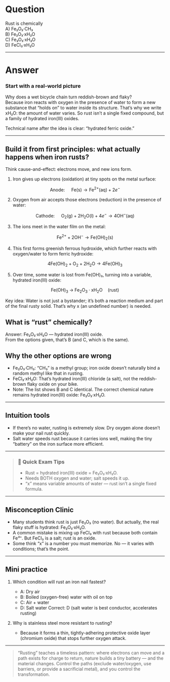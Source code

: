 # Question
Rust is chemically  
   A) Fe₂O₃·CH₃  
   B) Fe₂O₃·xH₂O  
   C) Fe₂O₃·xH₂O  
   D) FeCl₃·xH₂O

---
# Answer


### Start with a real-world picture

Why does a wet bicycle chain turn reddish-brown and flaky?  
Because iron reacts with oxygen in the presence of water to form a new substance that “holds on” to water inside its structure. That’s why we write xH₂O: the amount of water varies. So rust isn’t a single fixed compound, but a family of hydrated iron(III) oxides.

Technical name after the idea is clear: “hydrated ferric oxide.”

---

## Build it from first principles: what actually happens when iron rusts?

Think cause-and-effect: electrons move, and new ions form.

1) Iron gives up electrons (oxidation) at tiny spots on the metal surface:
```math
\text{Anode: } \quad \mathrm{Fe(s)} \rightarrow \mathrm{Fe^{2+}(aq)} + 2e^-
```

2) Oxygen from air accepts those electrons (reduction) in the presence of water:
```math
\text{Cathode: } \quad \mathrm{O_2(g)} + 2\mathrm{H_2O(l)} + 4e^- \rightarrow 4\mathrm{OH^- (aq)}
```

3) The ions meet in the water film on the metal:
```math
\mathrm{Fe^{2+}} + 2\mathrm{OH^-} \rightarrow \mathrm{Fe(OH)_2 (s)}
```

4) This first forms greenish ferrous hydroxide, which further reacts with oxygen/water to form ferric hydroxide:
```math
4\mathrm{Fe(OH)_2} + \mathrm{O_2} + 2\mathrm{H_2O} \rightarrow 4\mathrm{Fe(OH)_3}
```

5) Over time, some water is lost from Fe(OH)₃, turning into a variable, hydrated iron(III) oxide:
```math
\mathrm{Fe(OH)_3} \;\rightarrow\; \mathrm{Fe_2O_3 \cdot xH_2O} \quad (\text{rust})
```

Key idea: Water is not just a bystander; it’s both a reaction medium and part of the final rusty solid. That’s why x (an undefined number) is needed.

## What is “rust” chemically?

Answer: Fe₂O₃·xH₂O — hydrated iron(III) oxide.  
From the options given, that’s B (and C, which is the same).

## Why the other options are wrong

- Fe₂O₃·CH₃: “CH₃” is a methyl group; iron oxide doesn’t naturally bind a random methyl like that in rusting.
- FeCl₃·xH₂O: That’s hydrated iron(III) chloride (a salt), not the reddish-brown flaky oxide on your bike.
- Note: The list shows B and C identical. The correct chemical nature remains hydrated iron(III) oxide: Fe₂O₃·xH₂O.

---

## Intuition tools

- If there’s no water, rusting is extremely slow. Dry oxygen alone doesn’t make your nail rust quickly.
- Salt water speeds rust because it carries ions well, making the tiny “battery” on the iron surface more efficient.

---

> ### 🧠 Quick Exam Tips
> - Rust = hydrated iron(III) oxide = Fe₂O₃·xH₂O.
> - Needs BOTH oxygen and water; salt speeds it up.
> - “x” means variable amounts of water — rust isn’t a single fixed formula.

---

## Misconception Clinic

- Many students think rust is just Fe₂O₃ (no water). But actually, the real flaky stuff is hydrated: Fe₂O₃·xH₂O.
- A common mistake is mixing up FeCl₃ with rust because both contain Fe³⁺. But FeCl₃ is a salt; rust is an oxide.
- Some think “x” is a number you must memorize. No — it varies with conditions; that’s the point.

---

## Mini practice

1) Which condition will rust an iron nail fastest?
   - A: Dry air
   - B: Boiled (oxygen-free) water with oil on top
   - C: Air + water
   - D: Salt water
   Correct: D (salt water is best conductor, accelerates rusting)

2) Why is stainless steel more resistant to rusting?
   - Because it forms a thin, tightly-adhering protective oxide layer (chromium oxide) that stops further oxygen attack.

---

> “Rusting” teaches a timeless pattern: where electrons can move and a path exists for charge to return, nature builds a tiny battery — and the material changes. Control the paths (exclude water/oxygen, use barriers, or provide a sacrificial metal), and you control the transformation.